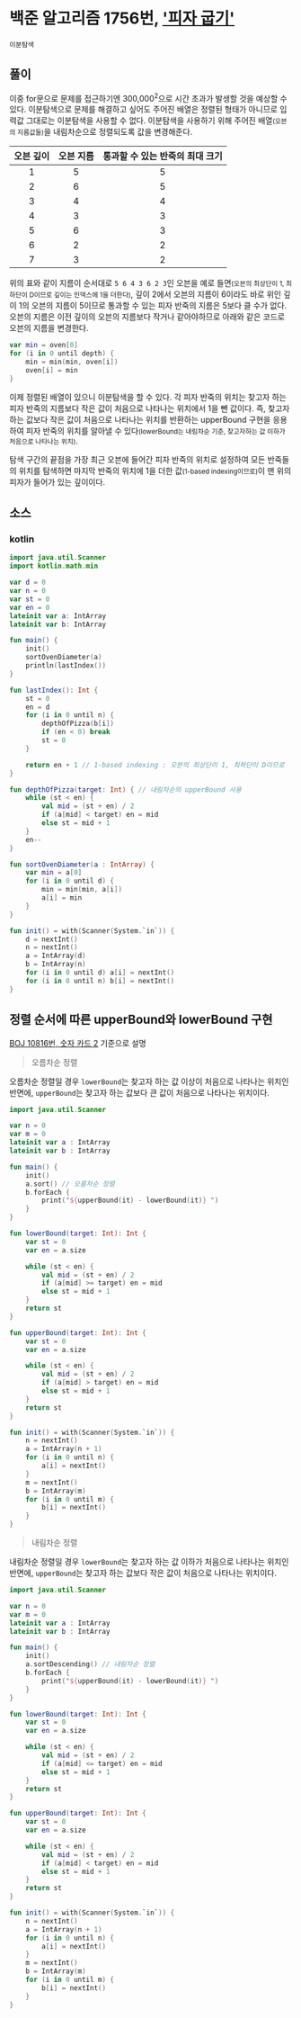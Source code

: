 # 백준 알고리즘 1756번, ['피자 굽기'](https://www.acmicpc.net/problem/1756)

`이분탐색`

## 풀이

이중 for문으로 문제를 접근하기엔 300,000<sup>2</sup>으로 시간 초과가 발생할 것을 예상할 수 있다. 이분탐색으로 문제를 해결하고 싶어도 주어진 배열은 정렬된 형태가 아니므로 입력값 그대로는 이분탐색을 사용할 수 없다. 이분탐색을 사용하기 위해 주어진 배열<small>(오븐의 지름값들)</small>을 내림차순으로 정렬되도록 값을 변경해준다.

|오븐 깊이|오븐 지름|통과할 수 있는 반죽의 최대 크기|
|:--:|:--:|:--:|
|1|5|5|
|2|6|5|
|3|4|4|
|4|3|3|
|5|6|3|
|6|2|2|
|7|3|2|

위의 표와 같이 지름이 순서대로 `5 6 4 3 6 2 3`인 오븐을 예로 들면<small>(오븐의 최상단이 1, 최하단이 D이므로 깊이는 인덱스에 1을 더한다)</small>, 깊이 2에서 오븐의 지름이 6이라도 바로 위인 깊이 1의 오븐의 지름이 5이므로 통과할 수 있는 피자 반죽의 지름은 5보다 클 수가 없다. 오븐의 지름은 이전 깊이의 오븐의 지름보다 작거나 같아야하므로 아래와 같은 코드로 오븐의 지름을 변경한다.

```kotlin
var min = oven[0]
for (i in 0 until depth) {
    min = min(min, oven[i])
    oven[i] = min
}
```

이제 정렬된 배열이 있으니 이분탐색을 할 수 있다. 각 피자 반죽의 위치는 찾고자 하는 피자 반죽의 지름보다 작은 값이 처음으로 나타나는 위치에서 1을 뺀 값이다. 즉, 찾고자 하는 값보다 작은 값이 처음으로 나타나는 위치를 반환하는 upperBound 구현을 응용하여 피자 반죽의 위치를 알아낼 수 있다<small>(lowerBound는 내림차순 기준, 찾고자하는 값 이하가 처음으로 나타나는 위치)</small>.

탐색 구간의 끝점을 가장 최근 오븐에 들어간 피자 반죽의 위치로 설정하여 모든 반죽들의 위치를 탐색하면 마지막 반죽의 위치에 1을 더한 값<small>(1-based indexing이므로)</small>이 맨 위의 피자가 들어가 있는 깊이이다.

## 소스

### kotlin

```kotlin
import java.util.Scanner
import kotlin.math.min

var d = 0
var n = 0
var st = 0
var en = 0
lateinit var a: IntArray
lateinit var b: IntArray

fun main() {
    init()
    sortOvenDiameter(a)
    println(lastIndex())
}

fun lastIndex(): Int {
    st = 0
    en = d
    for (i in 0 until n) {
        depthOfPizza(b[i])
        if (en < 0) break
        st = 0
    }

    return en + 1 // 1-based indexing : 오븐의 최상단이 1, 최하단이 D이므로
}

fun depthOfPizza(target: Int) { // 내림차순의 upperBound 사용
    while (st < en) {
        val mid = (st + en) / 2
        if (a[mid] < target) en = mid
        else st = mid + 1
    }
    en--
}

fun sortOvenDiameter(a : IntArray) {
    var min = a[0]
    for (i in 0 until d) {
        min = min(min, a[i])
        a[i] = min
    }
}

fun init() = with(Scanner(System.`in`)) {
    d = nextInt()
    n = nextInt()
    a = IntArray(d)
    b = IntArray(n)
    for (i in 0 until d) a[i] = nextInt()
    for (i in 0 until n) b[i] = nextInt()
}
```

## 정렬 순서에 따른 upperBound와 lowerBound 구현

[BOJ 10816번, 숫자 카드 2](https://www.acmicpc.net/problem/10816) 기준으로 설명

> 오름차순 정렬

오름차순 정렬일 경우 `lowerBound`는 찾고자 하는 값 이상이 처음으로 나타나는 위치인 반면에, `upperBound`는 찾고자 하는 값보다 큰 값이 처음으로 나타나는 위치이다.

```kotlin
import java.util.Scanner

var n = 0
var m = 0
lateinit var a : IntArray
lateinit var b : IntArray

fun main() {
    init()
    a.sort() // 오름차순 정렬
    b.forEach {
        print("${upperBound(it) - lowerBound(it)} ")
    }
}

fun lowerBound(target: Int): Int {
    var st = 0
    var en = a.size

    while (st < en) {
        val mid = (st + en) / 2
        if (a[mid] >= target) en = mid
        else st = mid + 1
    }
    return st
}

fun upperBound(target: Int): Int {
    var st = 0
    var en = a.size

    while (st < en) {
        val mid = (st + en) / 2
        if (a[mid] > target) en = mid
        else st = mid + 1
    }
    return st
}

fun init() = with(Scanner(System.`in`)) {
    n = nextInt()
    a = IntArray(n + 1)
    for (i in 0 until n) {
        a[i] = nextInt()
    }
    m = nextInt()
    b = IntArray(m)
    for (i in 0 until m) {
        b[i] = nextInt()
    }
}
```

> 내림차순 정렬

내림차순 정렬일 경우 `lowerBound`는 찾고자 하는 값 이하가 처음으로 나타나는 위치인 반면에, `upperBound`는 찾고자 하는 값보다 작은 값이 처음으로 나타나는 위치이다.

```kotlin
import java.util.Scanner

var n = 0
var m = 0
lateinit var a : IntArray
lateinit var b : IntArray

fun main() {
    init()
    a.sortDescending() // 내림차순 정렬
    b.forEach {
        print("${upperBound(it) - lowerBound(it)} ")
    }
}

fun lowerBound(target: Int): Int {
    var st = 0
    var en = a.size

    while (st < en) {
        val mid = (st + en) / 2
        if (a[mid] <= target) en = mid
        else st = mid + 1
    }
    return st
}

fun upperBound(target: Int): Int {
    var st = 0
    var en = a.size

    while (st < en) {
        val mid = (st + en) / 2
        if (a[mid] < target) en = mid
        else st = mid + 1
    }
    return st
}

fun init() = with(Scanner(System.`in`)) {
    n = nextInt()
    a = IntArray(n + 1)
    for (i in 0 until n) {
        a[i] = nextInt()
    }
    m = nextInt()
    b = IntArray(m)
    for (i in 0 until m) {
        b[i] = nextInt()
    }
}
```